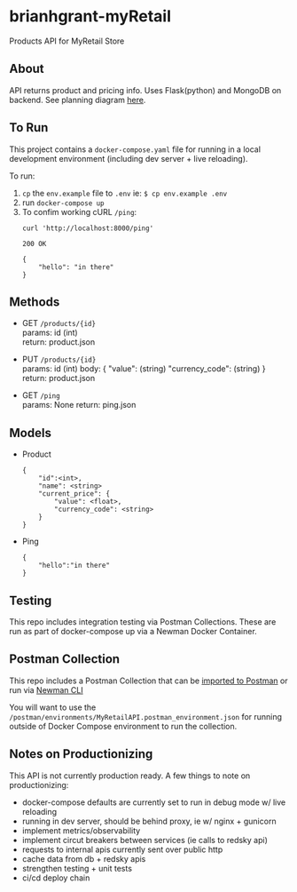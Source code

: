 # brianhgrant-myRetail

Products API for MyRetail Store

## About

API returns product and pricing info. Uses Flask(python) and MongoDB on backend. See planning diagram [here](https://drive.google.com/file/d/1qHuE3VXwZCBMh6_zeaUHdVtxZX8MxZc0/view?usp=sharing).

## To Run

This project contains a `docker-compose.yaml` file for running in a local development environment (including dev server + live reloading).

To run:

1. `cp` the `env.example` file to `.env` ie: `$ cp env.example .env`
2. run `docker-compose up`
3. To confim working cURL `/ping`:
    ```
    curl 'http://localhost:8000/ping'
    
    200 OK

    {
        "hello": "in there"
    }
    ```

## Methods

* GET `/products/{id}`  
params: id (int)  
return: product.json  

* PUT `/products/{id}`  
params: id (int)
body: {
    "value": (string)
    "currency_code": (string)
} 
return: product.json 

* GET `/ping`  
params: None
return: ping.json 

## Models

* Product  
    ```
    { 
        "id":<int>,
        "name": <string>
        "current_price": {
	        "value": <float>,
	        "currency_code": <string>
        }
    }
    ```
* Ping
    ```
    {
        "hello":"in there"
    }
    ```

## Testing

This repo includes integration testing via Postman Collections. These are run as part of docker-compose up via a Newman Docker Container.

## Postman Collection

This repo includes a Postman Collection that can be [imported to Postman](https://learning.postman.com/docs/getting-started/importing-and-exporting-data/) or run via [Newman CLI](https://www.npmjs.com/package/newman)

You will want to use the `/postman/environments/MyRetailAPI.postman_environment.json` for running outside of Docker Compose environment to run the collection.

## Notes on Productionizing

This API is not currently production ready. A few things to note on productionizing:

* docker-compose defaults are currently set to run in debug mode w/ live reloading
* running in dev server, should be behind proxy, ie w/ nginx + gunicorn
* implement metrics/observability
* implement circut breakers between services (ie calls to redsky api)
* requests to internal apis currently sent over public http
* cache data from db + redsky apis
* strengthen testing + unit tests
* ci/cd deploy chain